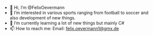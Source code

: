 - 👋 Hi, I’m @FelixOevermann
- 👀 I’m interested in various sports ranging from football to soccer and also development of new things.
- 🌱 I’m currently learning a lot of new things but mainly C#
- 📫 How to reach me: Email: felix.oevermann1@gmx.de

<!---
FelixOevermann/FelixOevermann is a ✨ special ✨ repository because its `README.md` (this file) appears on your GitHub profile.
You can click the Preview link to take a look at your changes.
--->
